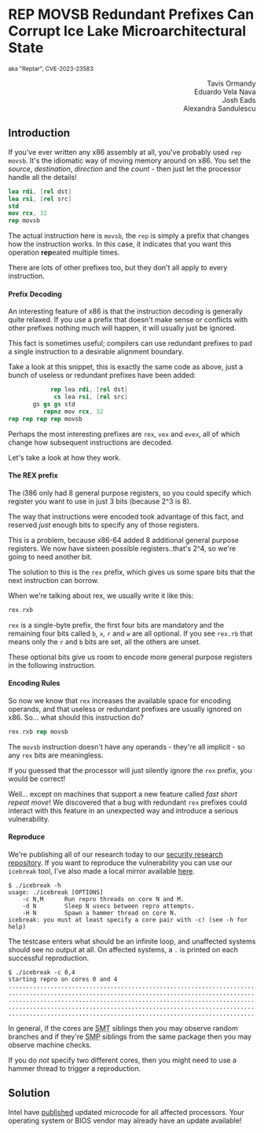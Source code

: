# REP MOVSB Redundant Prefixes Can Corrupt Ice Lake Microarchitectural State
<p><sup>aka "Reptar", CVE-2023-23583</sup></p>
<p align="right">
Tavis Ormandy<br/>
Eduardo Vela Nava<br/>
Josh Eads<br/>
Alexandra Sandulescu<br/>
</p>

## Introduction

If you've ever written any x86 assembly at all, you've probably used `rep movsb`.
It's the idiomatic way of moving memory around on x86. You set the *source*,
*destination*, *direction* and the *count* - then just let the processor handle
all the details!

```nasm
lea rdi, [rel dst]
lea rsi, [rel src]
std
mov rcx, 32
rep movsb
```

The actual instruction here is `movsb`, the `rep` is simply a prefix that
changes how the instruction works. In this case, it indicates that you want
this operation **rep**eated multiple times.

There are lots of other prefixes too, but they don't all apply to every
instruction.

#### Prefix Decoding

An interesting feature of x86 is that the instruction decoding is generally
quite relaxed. If you use a prefix that doesn't make sense or conflicts with
other prefixes nothing much will happen, it will usually just be ignored.

This fact is sometimes useful; compilers can use redundant prefixes to pad a
single instruction to a desirable alignment boundary.

Take a look at this snippet, this is exactly the same code as above, just a
bunch of useless or redundant prefixes have been added:

```nasm
            rep lea rdi, [rel dst]
             cs lea rsi, [rel src]
       gs gs gs std
          repnz mov rcx, 32
rep rep rep rep movsb
```

Perhaps the most interesting prefixes are `rex`, `vex` and `evex`, all of which
change how subsequent instructions are decoded.

Let's take a look at how they work.

#### The REX prefix

The i386 only had 8 general purpose registers, so you could specify which
register you want to use in just 3 bits (because 2^3 is 8).

The way that instructions were encoded took advantage of this fact, and reserved
*just* enough bits to specify any of those registers.

This is a problem, because x86-64 added 8 additional general purpose registers.
We now have sixteen possible registers..that's 2^4, so we're going
to need another bit.

The solution to this is the `rex` prefix, which gives us some spare bits that
the next instruction can borrow.

When we're talking about rex, we usually write it like this:

```nasm
rex.rxb
```

`rex` is a single-byte prefix, the first four bits are mandatory and the
remaining four bits called `b`, `x`, `r` and `w` are all optional. If you see
`rex.rb` that means only the `r` and `b` bits are set, all the others are
unset.

These optional bits give us room to encode more general purpose registers in
the following instruction.

#### Encoding Rules

So now we know that `rex` increases the available space for encoding operands,
and that useless or redundant prefixes are usually ignored on x86. So... what
should this instruction do?

```nasm
rex.rxb rep movsb
```

The `movsb` instruction doesn't have any operands - they're all implicit - so
any `rex` bits are meaningless.

If you guessed that the processor will just silently ignore the `rex` prefix,
you would be correct!

Well... except on machines that support a new feature called *fast short
repeat move*! We discovered that a bug with redundant `rex` prefixes could
interact with this feature in an unexpected way and introduce a serious
vulnerability.

#### Reproduce

We're publishing all of our research today to our [security research
repository](https://github.com/google/security-research/). If you want to
reproduce the vulnerability you can use our `icebreak` tool, I've also made a
local mirror available [here](files/icebreak.tar.gz).

```
$ ./icebreak -h
usage: ./icebreak [OPTIONS]
    -c N,M      Run repro threads on core N and M.
    -d N        Sleep N usecs between repro attempts.
    -H N        Spawn a hammer thread on core N.
icebreak: you must at least specify a core pair with -c! (see -h for help)
```

The testcase enters what should be an infinite loop, and unaffected systems
should see no output at all. On affected systems, a `.` is printed on each
successful reproduction.

```
$ ./icebreak -c 0,4
starting repro on cores 0 and 4
.........................................................................
.........................................................................
.........................................................................
.........................................................................
.........................................................................
```

In general, if the cores are <abbr title="Symmetric Multithreading">SMT</abbr>
siblings then you may observe random branches and if they're <abbr
title="Symmetric Multiprocessing">SMP</abbr> siblings from the same package
then you may observe machine checks.

If you do *not* specify two different cores, then you might need to use a
hammer thread to trigger a reproduction.

## Solution

Intel have
[published](https://www.intel.com/content/www/us/en/security-center/advisory/intel-sa-00950.html)
updated microcode for all affected processors. Your operating system or BIOS
vendor may already have an update available!


